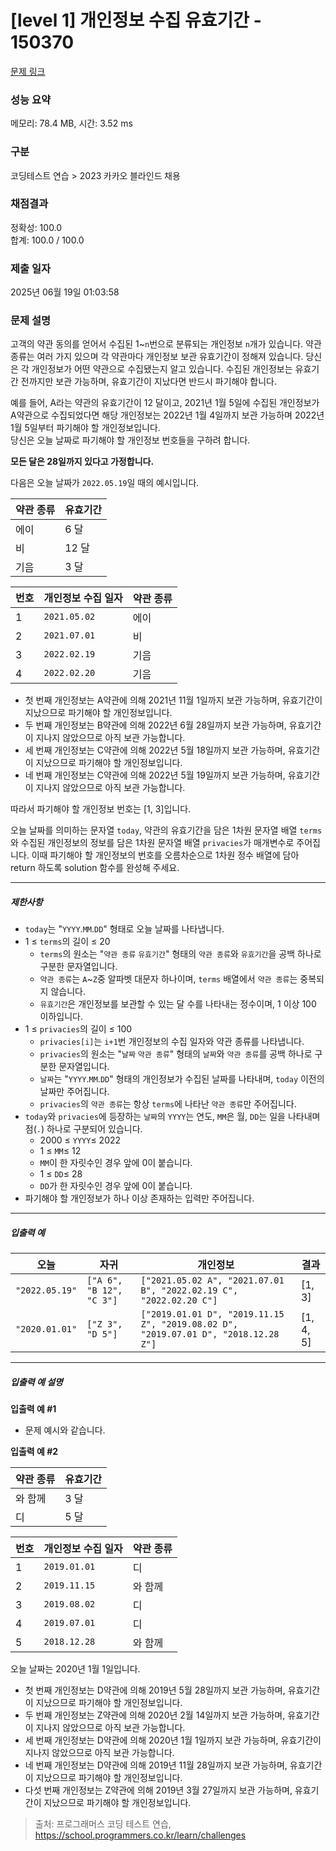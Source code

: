 # [level 1] 개인정보 수집 유효기간 - 150370 

[문제 링크](https://school.programmers.co.kr/learn/courses/30/lessons/150370) 

### 성능 요약

메모리: 78.4 MB, 시간: 3.52 ms

### 구분

코딩테스트 연습 > 2023 카카오 블라인드 채용

### 채점결과

정확성: 100.0<br/>합계: 100.0 / 100.0

### 제출 일자

2025년 06월 19일 01:03:58

### 문제 설명

<p>고객의 약관 동의를 얻어서 수집된 1~<code>n</code>번으로 분류되는 개인정보 <code>n</code>개가 있습니다. 약관 종류는 여러 가지 있으며 각 약관마다 개인정보 보관 유효기간이 정해져 있습니다. 당신은 각 개인정보가 어떤 약관으로 수집됐는지 알고 있습니다. 수집된 개인정보는 유효기간 전까지만 보관 가능하며, 유효기간이 지났다면 반드시 파기해야 합니다.</p>

<p>예를 들어, A라는 약관의 유효기간이 12 달이고, 2021년 1월 5일에 수집된 개인정보가 A약관으로 수집되었다면 해당 개인정보는 2022년 1월 4일까지 보관 가능하며 2022년 1월 5일부터 파기해야 할 개인정보입니다.<br>
당신은 오늘 날짜로 파기해야 할 개인정보 번호들을 구하려 합니다.</p>

<p><strong>모든 달은 28일까지 있다고 가정합니다.</strong></p>

<p>다음은 오늘 날짜가 <code>2022.05.19</code>일 때의 예시입니다.</p>
<table class="table">
        <thead><tr>
<th>약관 종류</th>
<th>유효기간</th>
</tr>
</thead>
        <tbody><tr>
<td><font style="vertical-align: inherit;"><font style="vertical-align: inherit;">에이</font></font></td>
<td>6 달</td>
</tr>
<tr>
<td><font style="vertical-align: inherit;"><font style="vertical-align: inherit;">비</font></font></td>
<td>12 달</td>
</tr>
<tr>
<td><font style="vertical-align: inherit;"><font style="vertical-align: inherit;">기음</font></font></td>
<td>3 달</td>
</tr>
</tbody>
      </table><table class="table">
        <thead><tr>
<th>번호</th>
<th>개인정보 수집 일자</th>
<th><font style="vertical-align: inherit;"><font style="vertical-align: inherit;">약관 종류</font></font></th>
</tr>
</thead>
        <tbody><tr>
<td><font style="vertical-align: inherit;"><font style="vertical-align: inherit;">1</font></font></td>
<td><code>2021.05.02</code></td>
<td><font style="vertical-align: inherit;"><font style="vertical-align: inherit;">에이</font></font></td>
</tr>
<tr>
<td><font style="vertical-align: inherit;"><font style="vertical-align: inherit;">2</font></font></td>
<td><code>2021.07.01</code></td>
<td><font style="vertical-align: inherit;"><font style="vertical-align: inherit;">비</font></font></td>
</tr>
<tr>
<td><font style="vertical-align: inherit;"><font style="vertical-align: inherit;">3</font></font></td>
<td><code>2022.02.19</code></td>
<td><font style="vertical-align: inherit;"><font style="vertical-align: inherit;">기음</font></font></td>
</tr>
<tr>
<td><font style="vertical-align: inherit;"><font style="vertical-align: inherit;">4</font></font></td>
<td><code>2022.02.20</code></td>
<td><font style="vertical-align: inherit;"><font style="vertical-align: inherit;">기음</font></font></td>
</tr>
</tbody>
      </table>
<ul>
<li>첫 번째 개인정보는 A약관에 의해 2021년 11월 1일까지 보관 가능하며, 유효기간이 지났으므로 파기해야 할 개인정보입니다.</li>
<li>두 번째 개인정보는 B약관에 의해 2022년 6월 28일까지 보관 가능하며, 유효기간이 지나지 않았으므로 아직 보관 가능합니다.</li>
<li>세 번째 개인정보는 C약관에 의해 2022년 5월 18일까지 보관 가능하며, 유효기간이 지났으므로 파기해야 할 개인정보입니다.</li>
<li>네 번째 개인정보는 C약관에 의해 2022년 5월 19일까지 보관 가능하며, 유효기간이 지나지 않았으므로 아직 보관 가능합니다.</li>
</ul>

<p>따라서 파기해야 할 개인정보 번호는 [1, 3]입니다.</p>

<p>오늘 날짜를 의미하는 문자열 <code>today</code>, 약관의 유효기간을 담은 1차원 문자열 배열 <code>terms</code>와 수집된 개인정보의 정보를 담은 1차원 문자열 배열 <code>privacies</code>가 매개변수로 주어집니다. 이때 파기해야 할 개인정보의 번호를 오름차순으로 1차원 정수 배열에 담아 return 하도록 solution 함수를 완성해 주세요.</p>

<hr>

<h5>제한사항</h5>

<ul>
<li><code>today</code>는 "<code>YYYY</code>.<code>MM</code>.<code>DD</code>" 형태로 오늘 날짜를 나타냅니다. </li>
<li>1 ≤ <code>terms</code>의 길이 ≤ 20

<ul>
<li><code>terms</code>의 원소는 "<code>약관 종류</code> <code>유효기간</code>" 형태의 <code>약관 종류</code>와 <code>유효기간</code>을 공백 하나로 구분한 문자열입니다.</li>
<li><code>약관 종류</code>는 <code>A</code>~<code>Z</code>중 알파벳 대문자 하나이며, <code>terms</code> 배열에서 <code>약관 종류</code>는 중복되지 않습니다.</li>
<li><code>유효기간</code>은 개인정보를 보관할 수 있는 달 수를 나타내는 정수이며, 1 이상 100 이하입니다.</li>
</ul></li>
<li>1 ≤ <code>privacies</code>의 길이 ≤ 100

<ul>
<li><code>privacies[i]</code>는 <code>i+1</code>번 개인정보의 수집 일자와 약관 종류를 나타냅니다.</li>
<li><code>privacies</code>의 원소는 "<code>날짜</code> <code>약관 종류</code>" 형태의 <code>날짜</code>와 <code>약관 종류</code>를 공백 하나로 구분한 문자열입니다.</li>
<li><code>날짜</code>는 "<code>YYYY</code>.<code>MM</code>.<code>DD</code>" 형태의 개인정보가 수집된 날짜를 나타내며, <code>today</code> 이전의 날짜만 주어집니다.</li>
<li><code>privacies</code>의 <code>약관 종류</code>는 항상 <code>terms</code>에 나타난 <code>약관 종류</code>만 주어집니다.</li>
</ul></li>
<li><code>today</code>와 <code>privacies</code>에 등장하는 <code>날짜</code>의 <code>YYYY</code>는 연도, <code>MM</code>은 월, <code>DD</code>는 일을 나타내며 점(<code>.</code>) 하나로 구분되어 있습니다.

<ul>
<li><font style="vertical-align: inherit;"><font style="vertical-align: inherit;">2000 ≤ </font></font><code>YYYY</code><font style="vertical-align: inherit;"><font style="vertical-align: inherit;">≤ 2022</font></font></li>
<li><font style="vertical-align: inherit;"><font style="vertical-align: inherit;">1 ≤ </font></font><code>MM</code><font style="vertical-align: inherit;"><font style="vertical-align: inherit;">≤ 12</font></font></li>
<li><code>MM</code>이 한 자릿수인 경우 앞에 0이 붙습니다.</li>
<li><font style="vertical-align: inherit;"><font style="vertical-align: inherit;">1 ≤ </font></font><code>DD</code><font style="vertical-align: inherit;"><font style="vertical-align: inherit;">≤ 28</font></font></li>
<li><code>DD</code>가 한 자릿수인 경우 앞에 0이 붙습니다.</li>
</ul></li>
<li>파기해야 할 개인정보가 하나 이상 존재하는 입력만 주어집니다.</li>
</ul>

<hr>

<h5>입출력 예</h5>
<table class="table">
        <thead><tr>
<th><font style="vertical-align: inherit;"><font style="vertical-align: inherit;">오늘</font></font></th>
<th><font style="vertical-align: inherit;"><font style="vertical-align: inherit;">자귀</font></font></th>
<th><font style="vertical-align: inherit;"><font style="vertical-align: inherit;">개인정보</font></font></th>
<th><font style="vertical-align: inherit;"><font style="vertical-align: inherit;">결과</font></font></th>
</tr>
</thead>
        <tbody><tr>
<td><code>"2022.05.19"</code></td>
<td><code>["A 6", "B 12", "C 3"]</code></td>
<td><code>["2021.05.02 A", "2021.07.01 B", "2022.02.19 C", "2022.02.20 C"]</code></td>
<td><font style="vertical-align: inherit;"><font style="vertical-align: inherit;">[1, 3]</font></font></td>
</tr>
<tr>
<td><code>"2020.01.01"</code></td>
<td><code>["Z 3", "D 5"]</code></td>
<td><code>["2019.01.01 D", "2019.11.15 Z", "2019.08.02 D", "2019.07.01 D", "2018.12.28 Z"]</code></td>
<td><font style="vertical-align: inherit;"><font style="vertical-align: inherit;">[1, 4, 5]</font></font></td>
</tr>
</tbody>
      </table>
<hr>

<h5>입출력 예 설명</h5>

<p><strong>입출력 예 #1</strong></p>

<ul>
<li>문제 예시와 같습니다.</li>
</ul>

<p><strong>입출력 예 #2</strong></p>
<table class="table">
        <thead><tr>
<th><font style="vertical-align: inherit;"><font style="vertical-align: inherit;">약관 종류</font></font></th>
<th><font style="vertical-align: inherit;"><font style="vertical-align: inherit;">유효기간</font></font></th>
</tr>
</thead>
        <tbody><tr>
<td><font style="vertical-align: inherit;"><font style="vertical-align: inherit;">와 함께</font></font></td>
<td><font style="vertical-align: inherit;"><font style="vertical-align: inherit;">3 달</font></font></td>
</tr>
<tr>
<td><font style="vertical-align: inherit;"><font style="vertical-align: inherit;">디</font></font></td>
<td>5 달</td>
</tr>
</tbody>
      </table><table class="table">
        <thead><tr>
<th><font style="vertical-align: inherit;"><font style="vertical-align: inherit;">번호</font></font></th>
<th><font style="vertical-align: inherit;"><font style="vertical-align: inherit;">개인정보 수집 일자</font></font></th>
<th><font style="vertical-align: inherit;"><font style="vertical-align: inherit;">약관 종류</font></font></th>
</tr>
</thead>
        <tbody><tr>
<td><font style="vertical-align: inherit;"><font style="vertical-align: inherit;">1</font></font></td>
<td><code>2019.01.01</code></td>
<td><font style="vertical-align: inherit;"><font style="vertical-align: inherit;">디</font></font></td>
</tr>
<tr>
<td><font style="vertical-align: inherit;"><font style="vertical-align: inherit;">2</font></font></td>
<td><code>2019.11.15</code></td>
<td><font style="vertical-align: inherit;"><font style="vertical-align: inherit;">와 함께</font></font></td>
</tr>
<tr>
<td><font style="vertical-align: inherit;"><font style="vertical-align: inherit;">3</font></font></td>
<td><code>2019.08.02</code></td>
<td><font style="vertical-align: inherit;"><font style="vertical-align: inherit;">디</font></font></td>
</tr>
<tr>
<td><font style="vertical-align: inherit;"><font style="vertical-align: inherit;">4</font></font></td>
<td><code>2019.07.01</code></td>
<td><font style="vertical-align: inherit;"><font style="vertical-align: inherit;">디</font></font></td>
</tr>
<tr>
<td><font style="vertical-align: inherit;"><font style="vertical-align: inherit;">5</font></font></td>
<td><code>2018.12.28</code></td>
<td><font style="vertical-align: inherit;"><font style="vertical-align: inherit;">와 함께</font></font></td>
</tr>
</tbody>
      </table>
<p>오늘 날짜는 2020년 1월 1일입니다.</p>

<ul>
<li>첫 번째 개인정보는 D약관에 의해 2019년 5월 28일까지 보관 가능하며, 유효기간이 지났으므로 파기해야 할 개인정보입니다.</li>
<li>두 번째 개인정보는 Z약관에 의해 2020년 2월 14일까지 보관 가능하며, 유효기간이 지나지 않았으므로 아직 보관 가능합니다.</li>
<li>세 번째 개인정보는 D약관에 의해 2020년 1월 1일까지 보관 가능하며, 유효기간이 지나지 않았으므로 아직 보관 가능합니다.</li>
<li>네 번째 개인정보는 D약관에 의해 2019년 11월 28일까지 보관 가능하며, 유효기간이 지났으므로 파기해야 할 개인정보입니다.</li>
<li>다섯 번째 개인정보는 Z약관에 의해 2019년 3월 27일까지 보관 가능하며, 유효기간이 지났으므로 파기해야 할 개인정보입니다.</li>
</ul>


> 출처: 프로그래머스 코딩 테스트 연습, https://school.programmers.co.kr/learn/challenges